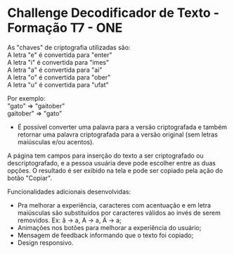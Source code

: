 # Challenge Decodificador de Texto - Formação T7 - ONE

As "chaves" de criptografia utilizadas são:<br/>
A letra "e" é convertida para "enter"<br/>
A letra "i" é convertida para "imes"<br/>
A letra "a" é convertida para "ai"<br/>
A letra "o" é convertida para "ober"<br/>
A letra "u" é convertida para "ufat"<br/>

Por exemplo:<br/>
"gato" => "gaitober"<br/>
gaitober" => "gato"<br/>

- É possível converter uma palavra para a versão criptografada e também retornar uma palavra criptografada para a versão original (sem letras maiúsculas e/ou acentos).<br/>

A página tem campos para inserção do texto a ser criptografado ou descriptografado, e a pessoa usuária deve pode escolher entre as duas opções.
O resultado é ser exibido na tela e pode ser copiado pela ação do botão "Copiar".<br/>

Funcionalidades adicionais desenvolvidas:<br/>
- Pra melhorar a experiência, caracteres com acentuação e em letra maiúsculas são substituídos por caracteres válidos ao invés de serem removidos. Ex: ã -> a, A -> a, Á -> a;
- Animações nos botões para melhorar a experiência do usuário;
- Mensagem de feedback informando que o texto foi copiado;
- Design responsivo.